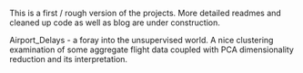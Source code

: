 

This is a first / rough version of the projects. More detailed readmes and cleaned up code as well as blog are under construction.



Airport_Delays - a foray into the unsupervised world. A nice clustering examination of some aggregate flight data coupled with PCA dimensionality reduction and its interpretation.

 

